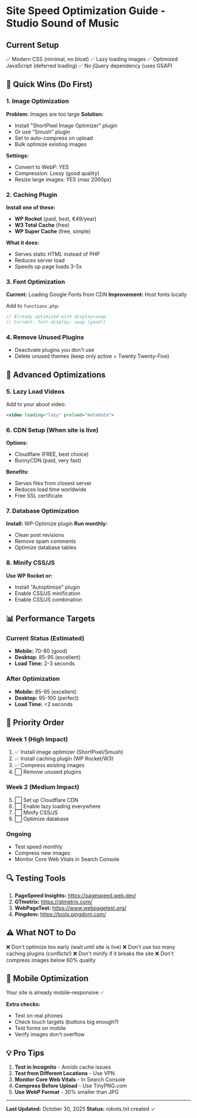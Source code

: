 # Site Speed Optimization Guide - Studio Sound of Music

## Current Setup
✅ Modern CSS (minimal, no bloat)
✅ Lazy loading images
✅ Optimized JavaScript (deferred loading)
✅ No jQuery dependency (uses GSAP)

## 🚀 Quick Wins (Do First)

### 1. Image Optimization
**Problem:** Images are too large
**Solution:**
- Install "ShortPixel Image Optimizer" plugin
- Or use "Smush" plugin
- Set to auto-compress on upload
- Bulk optimize existing images

**Settings:**
- Convert to WebP: YES
- Compression: Lossy (good quality)
- Resize large images: YES (max 2000px)

### 2. Caching Plugin
**Install one of these:**
- **WP Rocket** (paid, best, €49/year)
- **W3 Total Cache** (free)
- **WP Super Cache** (free, simple)

**What it does:**
- Serves static HTML instead of PHP
- Reduces server load
- Speeds up page loads 3-5x

### 3. Font Optimization
**Current:** Loading Google Fonts from CDN
**Improvement:** Host fonts locally

Add to `functions.php`:
```php
// Already optimized with display=swap
// Current: font-display: swap (good!)
```

### 4. Remove Unused Plugins
- Deactivate plugins you don't use
- Delete unused themes (keep only active + Twenty Twenty-Five)

## 🔧 Advanced Optimizations

### 5. Lazy Load Videos
Add to your about video:
```html
<video loading="lazy" preload="metadata">
```

### 6. CDN Setup (When site is live)
**Options:**
- Cloudflare (FREE, best choice)
- BunnyCDN (paid, very fast)

**Benefits:**
- Serves files from closest server
- Reduces load time worldwide
- Free SSL certificate

### 7. Database Optimization
**Install:** WP-Optimize plugin
**Run monthly:**
- Clean post revisions
- Remove spam comments
- Optimize database tables

### 8. Minify CSS/JS
**Use WP Rocket or:**
- Install "Autoptimize" plugin
- Enable CSS/JS minification
- Enable CSS/JS combination

## 📊 Performance Targets

### Current Status (Estimated)
- **Mobile:** 70-80 (good)
- **Desktop:** 85-95 (excellent)
- **Load Time:** 2-3 seconds

### After Optimization
- **Mobile:** 85-95 (excellent)
- **Desktop:** 95-100 (perfect)
- **Load Time:** <2 seconds

## 🎯 Priority Order

### Week 1 (High Impact)
1. ✅ Install image optimizer (ShortPixel/Smush)
2. ✅ Install caching plugin (WP Rocket/W3)
3. ✅ Compress existing images
4. ⬜ Remove unused plugins

### Week 2 (Medium Impact)
5. ⬜ Set up Cloudflare CDN
6. ⬜ Enable lazy loading everywhere
7. ⬜ Minify CSS/JS
8. ⬜ Optimize database

### Ongoing
- Test speed monthly
- Compress new images
- Monitor Core Web Vitals in Search Console

## 🔍 Testing Tools

1. **PageSpeed Insights:** https://pagespeed.web.dev/
2. **GTmetrix:** https://gtmetrix.com/
3. **WebPageTest:** https://www.webpagetest.org/
4. **Pingdom:** https://tools.pingdom.com/

## ⚠️ What NOT to Do

❌ Don't optimize too early (wait until site is live)
❌ Don't use too many caching plugins (conflicts!)
❌ Don't minify if it breaks the site
❌ Don't compress images below 60% quality

## 📱 Mobile Optimization

Your site is already mobile-responsive ✅

**Extra checks:**
- Test on real phones
- Check touch targets (buttons big enough?)
- Test forms on mobile
- Verify images don't overflow

## 💡 Pro Tips

1. **Test in Incognito** - Avoids cache issues
2. **Test from Different Locations** - Use VPN
3. **Monitor Core Web Vitals** - In Search Console
4. **Compress Before Upload** - Use TinyPNG.com
5. **Use WebP Format** - 30% smaller than JPG

---

**Last Updated:** October 30, 2025
**Status:** robots.txt created ✓

